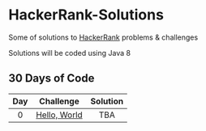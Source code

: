 # HackerRank-Solutions

Some of solutions to [HackerRank](https://www.hackerrank.com/) problems & challenges

Solutions will be coded using Java 8

## 30 Days of Code

| Day |                                       Challenge                                                         |Solution|
|:---:|:-------------------------------------------------------------------------------------------------------:|:------:|
|  0  |[Hello, World](https://www.hackerrank.com/challenges/30-hello-world)                                     |   TBA  |
